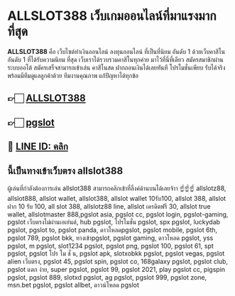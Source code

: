 # ALLSLOT388 เว็บเกมออนไลน์ที่มาแรงมากที่สุด
**ALLSLOT388** คือ เว็บไซต์ทำเงินออนไลน์ ลงทุนออนไลน์ ที่เป็นที่นิยม อันดับ 1 ด้วยเว็บคาสิโนอันดับ 1 ที่ได้รับความนิยม ที่สุด เว็บเราได้รวบรวมคาสิโนทุกค่าย มาไว้ที่นี่ที่เดียว สมัครสมาชิกผ่านระบบออโต้ สมัครเสร็จสามารถเข้าเล่น คาสิโนสด ฝากถอนเงินได้เลยทันที โปรโมชั่นเพียบ รับได้จริง พร้อมมีทีมดูแลลูกค้าด้วย ทีมงานคุณภาพ แก้ปัญหาได้ทุกข้อ

## 👉🏻 [ALLSLOT388](https://pgslot.cz/allslot388/)
## 👉🏻 [pgslot](https://pgslot.cz/)
## 📱 [LINE ID: คลิก](https://page.line.me/?accountId=pgcz)

## นี้เป็นทางเข้าเว็บตรง allslot388
ผู้เล่นที่กำลังต้องการเล่น allslot388 สามารถคลิกเข้าที่ลิ้งค์ด้านบนได้เลยจ้าา ☝️☝️☝️
allslotz88, allslot888, allslot wallet, allslot388, allslot wallet 10รับ100, allslot 388, allslot ฝาก 10 รับ 100, all slot 388, allslotz88 line, allslot เครดิตฟรี 30, allslot true wallet, allslotmaster 888,pgslot asia, pgslot cc, pgslot login, pgslot-gaming, pgslot เว็บตรงไม่ผ่านเอเย่นต์, hub pgslot, โปรโมชั่น pgslot, spx pgslot, luckydab pgslot, pgslot to, pgslot panda, ดาวโหลดpgslot, pgslot mobile, pgslot 6th, pgslot 789, pgslot bkk, ทางเข้าpgslot, pgslot gaming, ดาวโหลด pgslot, yss pgslot, m pgslot, slot1234 pgslot, pgslot png, pgslot 100, pgslot 61, spt pgslot, pgslot โปร โม ชั่ น, pgslot apk, slotxobkk pgslot, pgslot vegas, pgslot alien เว็บตรง, pgslot 45, pgslot spin, pgslot co, 168galaxy pgslot, pgslot club, pgslot แตก ง่าย, super pgslot, pgslot 99, pgslot 2021, play pgslot cc, pigspin pgslot, pgslot 889, slotxd pgslot, ag pgslot, pgslot 999, pgslot zone, msn.bet pgslot, pgslot allbet, ดาวน์โหลด pgslot
